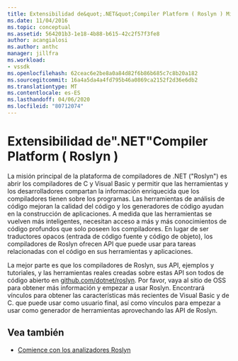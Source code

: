 ```yaml
---
title: Extensibilidad de&quot;.NET&quot;Compiler Platform ( Roslyn ) Microsoft Docs
ms.date: 11/04/2016
ms.topic: conceptual
ms.assetid: 564201b3-1e18-4b88-b615-42c2f57f3fe8
author: acangialosi
ms.author: anthc
manager: jillfra
ms.workload:
- vssdk
ms.openlocfilehash: 62ceac6e2be8a0a84d82f6b86b685c7c8b20a182
ms.sourcegitcommit: 16a4a5da4a4fd795b46a0869ca2152f2d36e6db2
ms.translationtype: MT
ms.contentlocale: es-ES
ms.lasthandoff: 04/06/2020
ms.locfileid: "80712074"
---
```

# <a name="net-compiler-platform-quotroslynquot-extensibility"></a>Extensibilidad de&quot;.NET&quot;Compiler Platform ( Roslyn )
La misión principal de la plataforma de compiladores de .NET ("Roslyn") es abrir los compiladores de C y Visual Basic y permitir que las herramientas y los desarrolladores compartan la información enriquecida que los compiladores tienen sobre los programas. Las herramientas de análisis de código mejoran la calidad del código y los generadores de código ayudan en la construcción de aplicaciones. A medida que las herramientas se vuelven más inteligentes, necesitan acceso a más y más conocimientos de código profundos que solo poseen los compiladores. En lugar de ser traductores opacos (entrada de código fuente y código de objeto), los compiladores de Roslyn ofrecen API que puede usar para tareas relacionadas con el código en sus herramientas y aplicaciones.

 La mejor parte es que los compiladores de Roslyn, sus API, ejemplos y tutoriales, y las herramientas reales creadas sobre estas API son todos de código abierto en [github.com/dotnet/roslyn](https://github.com/dotnet/Roslyn). Por favor, vaya al sitio de OSS para obtener más información y empezar a usar Roslyn. Encontrará vínculos para obtener las características más recientes de Visual Basic y de C. que puede usar como usuario final, así como vínculos para empezar a usar como generador de herramientas aprovechando las API de Roslyn.

## <a name="see-also"></a>Vea también
- [Comience con los analizadores Roslyn](../extensibility/getting-started-with-roslyn-analyzers.md)
